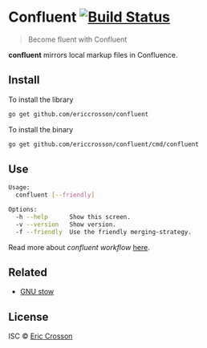 # Confluent [![Build Status](https://travis-ci.org/EricCrosson/confluent.svg?branch=master)](https://travis-ci.org/EricCrosson/confluent)

> Become fluent with Confluent

**confluent** mirrors local markup files in Confluence.

## Install

To install the library

```bash
go get github.com/ericcrosson/confluent
```

To install the binary

```bash
go get github.com/ericcrosson/confluent/cmd/confluent
```

## Use

```bash
Usage:
  confluent [--friendly]

Options:
  -h --help      Show this screen.
  -v --version   Show version.
  -f --friendly  Use the friendly merging-strategy.
```

Read more about *confluent workflow* [here](doc/workflow.md).

## Related

- [GNU stow](https://www.gnu.org/software/stow/)

## License

ISC © [Eric Crosson](https://ericcrosson.com)
